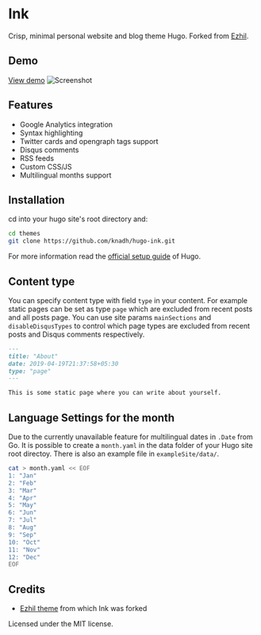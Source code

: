 # Ink
Crisp, minimal personal website and blog theme Hugo. Forked from [Ezhil](https://github.com/vividvilla/ezhil).

## Demo
[View demo](https://hugo-ink.netlify.com)
![Screenshot](https://user-images.githubusercontent.com/547147/69119000-3ace9280-0abb-11ea-81bc-5af68433e845.png "Ink light theme")

## Features
* Google Analytics integration
* Syntax highlighting
* Twitter cards and opengraph tags support
* Disqus comments
* RSS feeds
* Custom CSS/JS
* Multilingual months support

## Installation

cd into your hugo site's root directory and:

```sh
cd themes
git clone https://github.com/knadh/hugo-ink.git
```

For more information read the [official setup guide](https://gohugo.io/overview/installing/) of Hugo.


## Content type

You can specify content type with field `type` in your content. For example static pages can be set as type `page` which are excluded from recent posts and all posts page. You can use site params `mainSections` and `disableDisqusTypes` to control which page types are excluded from recent posts and Disqus comments respectively.

```md
---
title: "About"
date: 2019-04-19T21:37:58+05:30
type: "page"
---

This is some static page where you can write about yourself.
```

## Language Settings for the month

Due to the currently unavailable feature for multilingual dates in ``.Date`` from
Go. It is possible to create a ``month.yaml`` in the data folder of your
Hugo site root directoy. There is also an example file in
``exampleSite/data/``.

```sh
cat > month.yaml << EOF
1: "Jan"
2: "Feb"
3: "Mar"
4: "Apr"
5: "May"
6: "Jun"
7: "Jul"
8: "Aug"
9: "Sep"
10: "Oct"
11: "Nov"
12: "Dec"
EOF
```

## Credits

* [Ezhil theme](https://github.com/vividvilla/ezhil) from which Ink was forked

Licensed under the MIT license.
